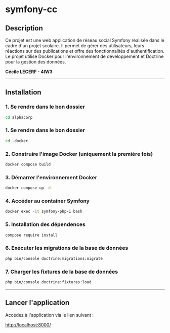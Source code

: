 # symfony-cc

## Description

Ce projet est une web application de réseau social Symfony réalisée dans le cadre d'un projet scolaire. Il permet de gérer des utilisateurs, leurs réactions sur des publications et offre des fonctionnalités d'authentification. Le projet utilise Docker pour l'environnement de développement et Doctrine pour la gestion des données.

**Cécile LECERF - 4IW3**

---

## Installation

### 1. Se rendre dans le bon dossier

```bash
cd alphacorp
```

### 1. Se rendre dans le bon dossier

```bash
cd .docker
```

### 2. Construire l'image Docker (uniquement la première fois)

```bash
docker compose build
```

### 3. Démarrer l'environnement Docker

```bash
docker compose up -d
```

### 4. Accéder au container Symfony

```bash
docker exec -it symfony-php-1 bash
```

### 5. Installation des dépendences

```bash
compose require install
```

### 6. Exécuter les migrations de la base de données

```bash
php bin/console doctrine:migrations:migrate
```

 ### 7. Charger les fixtures de la base de données

```bash
php bin/console doctrine:fixtures:load
```
---

## Lancer l'application

Accédez à l'application via le lien suivant :

[http://localhost:8000/](http://localhost:8000/)
